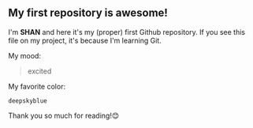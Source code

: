 ## My first repository is awesome!

I'm **SHAN** and here it's my (proper) first Github repository. If you see this file on my project, it's because I'm learning Git.

My mood:
>excited

My favorite color:
```
deepskyblue
```

Thank you so much for reading!😊
